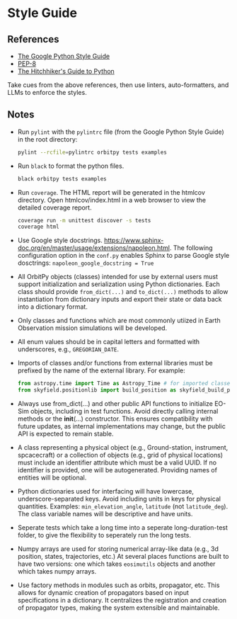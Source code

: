 # Style Guide

## References

- [The Google Python Style Guide](https://google.github.io/styleguide/pyguide.html)
- [PEP-8](https://peps.python.org/pep-0008/)
- [The Hitchhiker's Guide to Python](https://docs.python-guide.org/)

Take cues from the above references, then use linters, auto-formatters, and LLMs to enforce the styles.

## Notes

- Run `pylint` with the `pylintrc` file (from the Google Python Style Guide) in the root directory:
  ```sh
  pylint --rcfile=pylintrc orbitpy tests examples
  ```

- Run `black` to format the python files.
  ```sh
  black orbitpy tests examples
  ```
- Run `coverage`. The HTML report will be generated in the htmlcov directory. Open htmlcov/index.html in a web browser to view the detailed coverage report.
    ```sh
    coverage run -m unittest discover -s tests
    coverage html
    ```

- Use Google style docstrings.  https://www.sphinx-doc.org/en/master/usage/extensions/napoleon.html. The following configuration option in the `conf.py` enables Sphinx to parse Google style dosctrings:  `napoleon_google_docstring = True`

- All OrbitPy objects (classes) intended for use by external users must support initialization and serialization using Python dictionaries. Each class should provide `from_dict(...)` and `to_dict(...)` methods to allow instantiation from dictionary inputs and export their state or data back into a dictionary format.

- Only classes and functions which are most commonly utiized in Earth Observation mission simulations will be developed.

- All enum values should be in capital letters and formatted with underscores, e.g., `GREGORIAN_DATE`.

- Imports of classes and/or functions from external libraries must be prefixed by the name of the external library. For example:
  ```python
  from astropy.time import Time as Astropy_Time # for imported classes use upper-case for the first letter in the underscore seperated seperated words
  from skyfield.positionlib import build_position as skyfield_build_position # for function use all lower case
  ```

- Always use from_dict(...) and other public API functions to initialize EO-Sim objects, including in test functions. Avoid directly calling internal methods or the __init__(...) constructor. This ensures compatibility with future updates, as internal implementations may change, but the public API is expected to remain stable.

- A class representing a physical object (e.g., Ground-station, instrument, spcacecraft) or a collection of objects (e.g., grid of physical locations) must include an identifier attribute which must be a valid UUID. If no identifier is provided, one will be autogenerated. Providing names of entities will be optional.

- Python dictionaries used for interfacing will have lowercase, underscore-separated keys. Avoid including units in keys for physical quantities. Examples: `min_elevation_angle`, `latitude` (not `latitude_deg`). The class variable names will be descriptive and have units.

- Seperate tests which take a long time into a seperate long-duration-test folder, to give the flexibility to seperately run the long tests.

- Numpy arrays are used for storing numerical array-like data (e.g., 3d position, states, trajectories, etc.) 
  At several places functions are built to have two versions: one which takes `eosimutils` objects and another which takes numpy arrays.

- Use factory methods in modules such as orbits, propagator, etc. This allows for dynamic creation of propagators based on input specifications in a dictionary. It centralizes the registration and creation of propagator types, making the system extensible and maintainable.